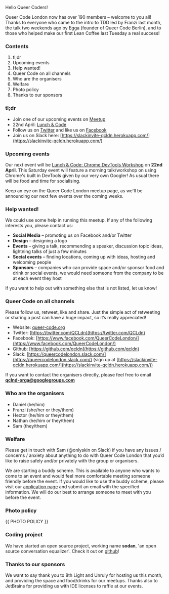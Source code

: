 Hello Queer Coders!

Queer Code London now has over 190 members – welcome to you all! Thanks to everyone who came to the intro to TDD led by Franzi last month, the talk two weekends ago by Egga (founder of Queer Code Berlin), and to those who helped make our first Lean Coffee last Tuesday a real success!

### Contents
 1. tl;dr
 2. Upcoming events
 3. Help wanted!
 4. Queer Code on all channels
 5. Who are the organisers
 6. Welfare
 7. Photo policy
 8. Thanks to our sponsors

### tl;dr
- Join one of our upcoming events on [Meetup](https://www.meetup.com/Queer-Code-London/)
 - 22nd April: [Lunch & Code](https://www.meetup.com/Queer-Code-London/events/239058818/)
- Follow us on [Twitter](https://twitter.com/QCLdn) and like us on [Facebook­](https://www.facebook.com/QueerCodeLondon/)
- Join us on Slack­ here: [https://slackinvite-qcldn.herokuapp.com/](https://slackinvite-qcldn.herokuapp.com/)

### Upcoming events

Our next event will be [Lunch & Code: Chrome DevTools Workshop](https://www.meetup.com/Queer-Code-London/events/239058818/) on **22nd April**. This Saturday event will feature a morning talk/workshop on using Chrome's built in DevTools given by our very own Googler! As usual there will be food and time for socialising.

Keep an eye on the Queer Code London meetup page, as we'll be announcing our next few events over the coming weeks.

### Help wanted!

We could use some help in running this meetup. If any of the following interests you, please contact us:

- **Social Media** – promoting us on Facebook and/or Twitter
- **Design** – designing a logo
- **Events** – giving a talk, recommending a speaker, discussion topic ideas, lightning talks of just a few minutes
- **Social events** – finding locations, coming up with ideas, hosting and welcoming people
- **Sponsors** – companies who can provide space and/or sponsor food and drink or social events, we would need someone from the company to be at each event they host

If you want to help out with something else that is not listed, let us know!

### Queer Code on all channels

Please follow us, retweet, like and share. Just the simple act of retweeting or sharing a post can have a huge impact, so it’s really appreciated!

- Website: [queer-code.org­](http://queer-code.org/)
- Twitter: [https://twitter.com/QCLdn­](https://twitter.com/QCLdn)
- Facebook: [https://www.facebook.com/QueerCodeLondon/­](https://www.facebook.com/QueerCodeLondon/)
- Github: [https://github.com/qcldn­](https://github.com/qcldn)
- Slack: [https://queercodelondon.slack.com/­](https://queercodelondon.slack.com/) (sign up at [https://slackinvite-qcldn.herokuapp.com/­](https://slackinvite-qcldn.herokuapp.com/))

If you want to contact the organisers directly, please feel free to email **qclnd-orga@googlegroups.com**

### Who are the organisers

- Daniel (he/him)
- Franzi (she/her or they/them)
- Hector (he/him or they/them)
- Nathan (he/him or they/them)
- Sam (they/them)

### Welfare

Please get in touch with Sam (@onlyskin on Slack) if you have any issues / concerns / anxiety about anything to do with Queer Code London that you’d like to raise safely and/or privately with the group or organisers.

We are starting a buddy scheme. This is available to anyone who wants to come to an event and would feel more comfortable meeting someone friendly before the event. If you would like to use the buddy scheme, please visit our [application page](https://github.com/qcldn/docs/blob/master/buddy.md) and submit an email with the specified information. We will do our best to arrange someone to meet with you before the event.

### Photo policy

{{ PHOTO POLICY }}

### Coding project

We have started an open source project, working name **sodan**, 'an open source conversation equalizer'. Check it out on [github](https://github.com/qcldn/sodan)!

### Thanks to our sponsors

We want to say thank you to 8th Light and Unruly for hosting us this month, and providing the space and food/drinks for our meetups. Thanks also to JetBrains for providing us with IDE licenses to raffle at our events.